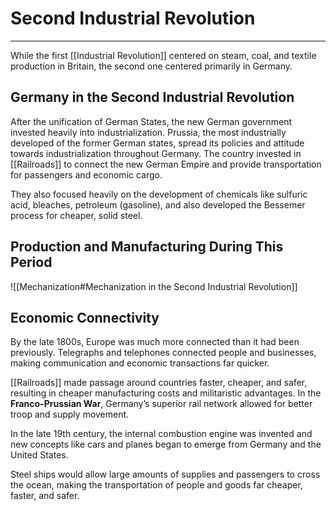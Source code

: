 # Second Industrial Revolution
---
While the first [[Industrial Revolution]] centered on steam, coal, and textile production in Britain, the second one centered primarily in Germany.

## Germany in the Second Industrial Revolution
After the unification of German States, the new German government invested heavily into industrialization. Prussia, the most industrially developed of the former German states, spread its policies and attitude towards industrialization throughout Germany. The country invested in [[Railroads]] to connect the new German Empire and provide transportation for passengers and economic cargo.

They also focused heavily on the development of chemicals like sulfuric acid, bleaches, petroleum (gasoline), and also developed the Bessemer process for cheaper, solid steel.

## Production and Manufacturing During This Period

![[Mechanization#Mechanization in the Second Industrial Revolution]]

## Economic Connectivity
By the late 1800s, Europe was much more connected than it had been previously. Telegraphs and telephones connected people and businesses, making communication and economic transactions far quicker.

[[Railroads]] made passage around countries faster, cheaper, and safer, resulting in cheaper manufacturing costs and militaristic advantages. In the **Franco-Prussian War**, Germany’s superior rail network allowed for better troop and supply movement.

In the late 19th century, the internal combustion engine was invented and new concepts like cars and planes began to emerge from Germany and the United States.

Steel ships would allow large amounts of supplies and passengers to cross the ocean, making the transportation of people and goods far cheaper, faster, and safer.

